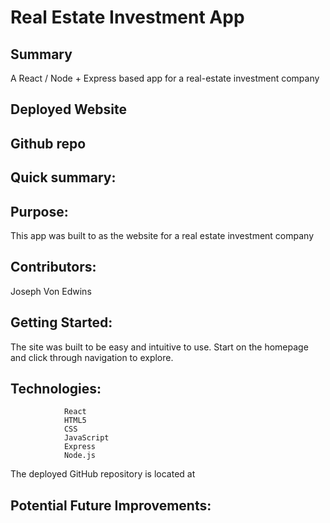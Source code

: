 # Real Estate Investment App
## Summary
A React / Node + Express based app for a real-estate investment company

## Deployed Website

## Github repo



## Quick summary:


## Purpose:
This app was built to as the website for a real estate investment company

## Contributors: 
Joseph Von Edwins

## Getting Started:


The site was built to be easy and intuitive to use. Start on the homepage and click through navigation to explore.


## Technologies:   
                React
                HTML5
                CSS
                JavaScript
                Express
                Node.js
                

The deployed GitHub repository is located at 



## Potential Future Improvements: 
       

